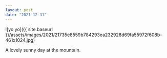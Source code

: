 ```yaml
---
layout: post
date: "2021-12-31"
---
```


![yo yo]({{ site.baseurl }}/assets/images/2021/21735e8559b784293ea232928d69fa55972f608b-461x1024.jpg)

A lovely sunny day at the mountain.
